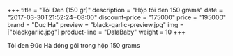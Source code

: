 +++
title = "Tỏi Đen (150 gr)"
description = "Hộp tỏi đen 150 grams"
date = "2017-03-30T21:52:24+08:00"
discount-price = "175000"
price = "195000"
brand = "Duc Ha"
preview = "black-garlic-preview.jpg"
img = ["blackgarlic.jpg"]
product-line = "DalaBaby"
weight = 10
+++

Tỏi đen Đức Hà đóng gói trong hộp 150 grams